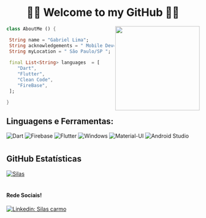 <h1 align="center">
	🚀📱 Welcome to my GitHub 📱🚀
</h1>


<img align="right" width="220" src="https://github.com/silas902" />

```dart 
class AboutMe () {

 String name = "Gabriel Lima";
 String acknowledgements = " Mobile Developer 📱 ";
 String myLocation = " São Paulo/SP ";
 
 final List<String> languages  = [
    "Dart", 
    "Flutter", 
    "Clean Code", 
    "FireBase",
 ];

}
```

## **Linguagens e Ferramentas:**  

![Dart](https://img.shields.io/badge/Dart-0175C2?style=for-the-badge&logo=dart&logoColor=white)
![Firebase](https://img.shields.io/badge/Firebase-F29D0C?style=for-the-badge&logo=firebase&logoColor=white)
![Flutter](https://img.shields.io/badge/Flutter-02569B?style=for-the-badge&logo=flutter&logoColor=white)
![Windows](https://img.shields.io/badge/Windows-017AD7?style=for-the-badge&logo=windows&logoColor=white)
![Material-UI](https://img.shields.io/badge/Material--UI-0081CB?style=for-the-badge&logo=material-ui&logoColor=white)
![Android Studio](https://img.shields.io/badge/Android_Studio-3DDC84?style=for-the-badge&logo=android-studio&logoColor=white)

<h1>
</h1>

## **GitHub Estatísticas**

[![Silas](https://github-readme-stats.vercel.app/api?username=anuraghazra&show_icons=true&theme=dark)](https://github.com/anuraghazra/github-readme-stats)

<h1>
	</h1>



#### Rede Sociais!

[![Linkedin: Silas carmo](https://img.shields.io/badge/-Silas-blue?style=flat-square&logo=Linkedin&logoColor=white&link=LINK-DO-SEU-LINKEDIN)](https://www.linkedin.com/in/gabriellima-flutter/)
